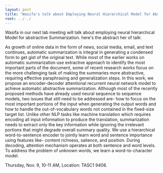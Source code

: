 ```yaml
---
layout: post
title: "Wasifa's talk about Employing Neural Hierarchical Model for Abstractive Text Summarization"
root: ../../
---
```


Wasifa in our next lab meeting will talk about employing neural hierarchical Model for abstractive Summarization. here's the abstract her of talk:

As growth of online data in the form of news, social media, email, and text continues, automatic summarization is integral in generating a condensed form to get gist of the original text. While most of the earlier works on automatic summarization use extractive approach to identify the most important parts of the document, some of recent research works focus on the more challenging task of making the summaries more abstractive, requiring effective paraphrasing and generalization steps.
In this work, we propose an encoder-decoder attentional recurrent neural network model to achieve automatic abstractive summarization. Although most of the recently proposed methods have already used neural sequence to sequence models, two issues that still need to be addressed are- how to focus on the most important portions of the input when generating the output words and how to handle the out-of-vocabulary words not contained in the fixed-size target list. Unlike other NLP tasks like machine translation which requires encoding all input information to produce the translation, summarization needs to extract only the key information while ignoring the irrelevant portions that might degrade overall summary quality. We use a hierarchical word-to-sentence encoder to jointly learn word and sentence importance using features like- content richness, salience, and position. During decoding, attention mechanism operates at both sentence and word levels. To address the problem of unknown words, we learn a word-to-character model.

Thursday, Nov. 9, 10-11 AM, Location: TASC1 9408.